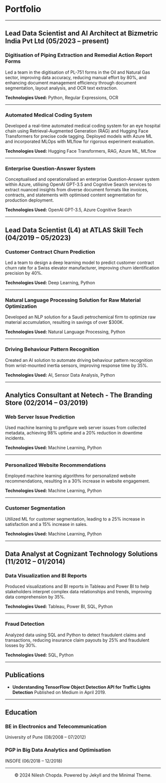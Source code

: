# Portfolio
---
## Lead Data Scientist and AI Architect at Bizmetric India Pvt Ltd (05/2023 – present)

### Digitisation of Piping Extraction and Remedial Action Report Forms

Led a team in the digitisation of PL-751 forms in the Oil and Natural Gas sector, improving data accuracy, reducing manual effort by 80%, and enhancing document management efficiency through document segmentation, layout analysis, and OCR text extraction.

**Technologies Used:** Python, Regular Expressions, OCR

---
### Automated Medical Coding System

Developed a real-time automated medical coding system for an eye hospital chain using Retrieval-Augmented Generation (RAG) and Hugging Face Transformers for precise code tagging. Deployed models with Azure ML and incorporated MLOps with MLflow for rigorous experiment evaluation.

**Technologies Used:** Hugging Face Transformers, RAG, Azure ML, MLflow

---
### Enterprise Question-Answer System

Conceptualised and operationalised an enterprise Question-Answer system within Azure, utilising OpenAI GPT-3.5 and Cognitive Search services to extract nuanced insights from diverse document formats like invoices, contracts, and statements with optimised content segmentation for production deployment.

**Technologies Used:** OpenAI GPT-3.5, Azure Cognitive Search

---
## Lead Data Scientist (L4) at ATLAS Skill Tech (04/2019 – 05/2023)

### Customer Contract Churn Prediction

Led a team to design a deep learning model to predict customer contract churn rate for a Swiss elevator manufacturer, improving churn identification precision by 40%.

**Technologies Used:** Deep Learning, Python

---
### Natural Language Processing Solution for Raw Material Optimization

Developed an NLP solution for a Saudi petrochemical firm to optimize raw material accumulation, resulting in savings of over $300K.

**Technologies Used:** Natural Language Processing, Python

---
### Driving Behaviour Pattern Recognition

Created an AI solution to automate driving behaviour pattern recognition from wrist-mounted inertia sensors, improving response time by 35%.

**Technologies Used:** AI, Sensor Data Analysis, Python

---
## Analytics Consultant at Netech - The Branding Store (02/2014 – 03/2019)

### Web Server Issue Prediction

Used machine learning to prefigure web server issues from collected metadata, achieving 98% uptime and a 20% reduction in downtime incidents.

**Technologies Used:** Machine Learning, Python

---
### Personalized Website Recommendations

Employed machine learning algorithms for personalized website recommendations, resulting in a 30% increase in website engagement.

**Technologies Used:** Machine Learning, Python

---
### Customer Segmentation

Utilized ML for customer segmentation, leading to a 25% increase in satisfaction and a 15% increase in sales.

**Technologies Used:** Machine Learning, Python

---
## Data Analyst at Cognizant Technology Solutions (11/2012 – 01/2014)

### Data Visualization and BI Reports

Produced visualizations and BI reports in Tableau and Power BI to help stakeholders interpret complex data relationships and trends, improving data comprehension by 35%.

**Technologies Used:** Tableau, Power BI, SQL, Python

---
### Fraud Detection

Analyzed data using SQL and Python to detect fraudulent claims and transactions, reducing insurance claim payouts by 25% and fraudulent losses by 30%.

**Technologies Used:** SQL, Python

---
## Publications

- **Understanding TensorFlow Object Detection API for Traffic Lights Detection**
Published on Medium in April 2019.

---
## Education

### BE in Electronics and Telecommunication
University of Pune (08/2008 – 07/2012)

### PGP in Big Data Analytics and Optimisation
INSOFE (06/2018 – 12/2018)

---
<center>© 2024 Nilesh Chopda. Powered by Jekyll and the Minimal Theme.</center>
